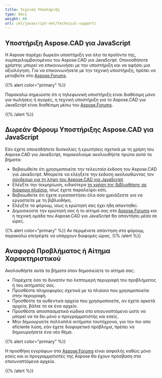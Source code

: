 ```yaml
---
title: Τεχνική Υποστήριξη
type: docs
weight: 60
url: /el/javascript-net/technical-support/
---
```


## **Υποστήριξη Aspose.CAD για JavaScript**

Η Aspose παρέχει δωρεάν υποστήριξη για όλα τα προϊόντα της, συμπεριλαμβανομένου του Aspose.CAD για JavaScript. Οποιοσδήποτε χρήστης μπορεί να επικοινωνήσει με την υποστήριξη και να αφήσει μια αξιολόγηση. Για να επικοινωνήσετε με την τεχνική υποστήριξη, πρέπει να μεταβείτε στο [Aspose.Forums](https://forum.aspose.com/c/cad/19).

{{% alert color="primary" %}} 

Παρακαλώ σημειώστε ότι η τηλεφωνική υποστήριξη είναι διαθέσιμη μόνο για πωλήσεις ή αγορές, η τεχνική υποστήριξη για το Aspose.CAD για JavaScript είναι διαθέσιμη μέσω του [Aspose.Forums](https://forum.aspose.com/c/cad/19).

{{% /alert %}}

## **Δωρεάν Φόρουμ Υποστήριξης Aspose.CAD για JavaScript**

Εάν έχετε οποιεσδήποτε δυσκολίες ή ερωτήσεις σχετικά με τη χρήση του Aspose.CAD για JavaScript, παρακαλούμε ακολουθήστε πρώτα αυτά τα βήματα:

- Βεβαιωθείτε ότι χρησιμοποιείτε την τελευταία έκδοση του Aspose.CAD για JavaScript. Μπορείτε να ελέγξετε την έκδοση ακολουθώντας τον [σύνδεσμο για τη λήψη του Aspose.CAD για JavaScript](https://www.npmjs.com/package/aspose-cad).
- Ελέγξτε την τεκμηρίωση, ειδικότερα [τη χρήση της βιβλιοθήκης σε διάφορα πλαίσια](/el/cad/javascript-net/showcases/), ίσως έχετε παραλείψει κάτι.
- Βεβαιωθείτε ότι έχετε εγκαταστήσει όλα όσα χρειάζεστε για να εργαστείτε με τη βιβλιοθήκη.
- Ελέγξτε τα φόρουμ, ίσως η ερώτησή σας έχει ήδη απαντηθεί.
- Δημοσιεύστε την ερώτησή σας ή το αίτημά σας στο [Aspose.Forums](https://forum.aspose.com/c/cad/19) και η τεχνική ομάδα του Aspose.CAD για JavaScript θα απαντήσει μέσα σε ώρες.


{{% alert color="primary" %}} 
Αν περιμένετε απάντηση στα φόρουμ, παρακαλώ επιτρέψτε να υπάρχουν διαφορές ώρας.
{{% /alert %}}

## **Αναφορά Προβλήματος ή Αίτημα Χαρακτηριστικού**

Ακολουθήστε αυτά τα βήματα όταν δημοσιεύετε το αίτημά σας:

- Παρέχετε όσο το δυνατόν πιο λεπτομερή περιγραφή του προβλήματος ή του αιτήματός σας.
- Προσθέστε πληροφορίες σχετικά με το πλαίσιο που χρησιμοποιείτε στην περιγραφή.
- Προσθέστε τα αυθεντικά αρχεία που χρησιμοποιείτε, αν έχετε αρκετά αρχεία, βάλτε τα σε ένα αρχείο.
- Προσθέστε αποσπασματικά κώδικα στα επισυναπτόμενα ώστε να μπορεί να τα δει μόνο ο προγραμματιστής και εσείς.
- Μην δημιουργείτε πολλαπλά αιτήματα ταυτόχρονα, για την πιο απο eficiente λύση, εάν έχετε διαφορετικό πρόβλημα, πρέπει να δημιουργήσετε ένα νέο θέμα.

{{% alert color="primary" %}}

Η προσθήκη εγγράφων στα [Aspose.Forums](https://forum.aspose.com/c/cad/19) είναι ασφαλής καθώς μόνο εσείς και οι προγραμματιστές της Aspose θα έχουν πρόσβαση στα επισυναπτόμενα αρχεία.

{{% /alert %}}
